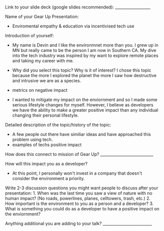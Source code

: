  Link to your slide deck (google slides recommended): __________________
  
  Name of your Gear Up Presentation: 
  - Enviromental empathy & education via incentivised tech use
  
  Introduction of yourself: 
  - My name is Devin and I like the environmnet more than you. I grew up in MN but really came to be the person I am now in Southern CA. My dive into the tech industry was inspired by my want to explore remote places and taking my career with me.  
  
  - Why did you select this topic?  Why is it of interest? I chose this topic because the more I explored the planet the more I saw how destructive and intrusive we are as a species.

  - metrics on negative impact

  - I wanted to mitigate my impact on the enviornment and so I made some serious lifestyle changes for myself. However, I believe as developers we have the ability to make a greater positive impact than any individual changing their personal lifestyle.
  
  Detailed description of the topic/history of the topic: 
  - A few people out there have similiar ideas and have approached this problem using tech.
  - examples of techs positive impact
  
  How does this connect to mission of Gear Up? ___________________________
  
  How will this impact you as a developer? 
  - At this point, I personally won't invest in a company that doesn't consider the environment a priority.
  
  Write 2-3 discussion questions you might want people to discuss after your presentation:
    1. When was the last time you saw a view of nature with no human impact? (No roads, powerlines, planes, celltowers, trash, etc.)
    2. How important is the environment to you as a person and a developer?
    3. What is something you could do as a developer to have a positive impact on the enviornment?
     
    
   Anything additional you are adding to your talk? _________________________
